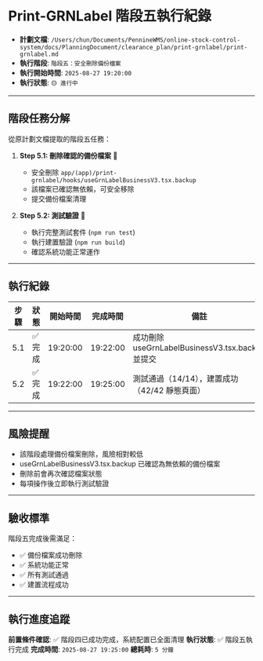 # Print-GRNLabel 階段五執行紀錄

- **計劃文檔**: `/Users/chun/Documents/PennineWMS/online-stock-control-system/docs/PlanningDocument/clearance_plan/print-grnlabel/print-grnlabel.md`
- **執行階段**: `階段五：安全刪除備份檔案`
- **執行開始時間**: `2025-08-27 19:20:00`
- **執行狀態**: `🟡 進行中`

---

## 階段任務分解

從原計劃文檔提取的階段五任務：

1. **Step 5.1: 刪除確認的備份檔案** 🔴
   - 安全刪除 `app/(app)/print-grnlabel/hooks/useGrnLabelBusinessV3.tsx.backup`
   - 該檔案已確認無依賴，可安全移除
   - 提交備份檔案清理

2. **Step 5.2: 測試驗證** 🔴
   - 執行完整測試套件 (`npm run test`)
   - 執行建置驗證 (`npm run build`)
   - 確認系統功能正常運作

---

## 執行紀錄

| 步驟 | 狀態    | 開始時間 | 完成時間 | 備註                                             |
| ---- | ------- | -------- | -------- | ------------------------------------------------ |
| 5.1  | ✅ 完成 | 19:20:00 | 19:22:00 | 成功刪除 useGrnLabelBusinessV3.tsx.backup 並提交 |
| 5.2  | ✅ 完成 | 19:22:00 | 19:25:00 | 測試通過（14/14），建置成功（42/42 靜態頁面）    |

---

## 風險提醒

- 該階段處理備份檔案刪除，風險相對較低
- useGrnLabelBusinessV3.tsx.backup 已確認為無依賴的備份檔案
- 刪除前會再次確認檔案狀態
- 每項操作後立即執行測試驗證

---

## 驗收標準

階段五完成後需滿足：

- ✅ 備份檔案成功刪除
- ✅ 系統功能正常
- ✅ 所有測試通過
- ✅ 建置流程成功

---

## 執行進度追蹤

**前置條件確認**: ✅ 階段四已成功完成，系統配置已全面清理
**執行狀態**: ✅ 階段五執行完成
**完成時間**: `2025-08-27 19:25:00`
**總耗時**: `5 分鐘`
